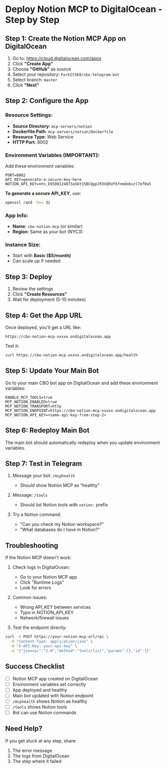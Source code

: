 # Deploy Notion MCP to DigitalOcean - Step by Step

## Step 1: Create the Notion MCP App on DigitalOcean

1. Go to: https://cloud.digitalocean.com/apps
2. Click **"Create App"**
3. Choose **"GitHub"** as source
4. Select your repository: `ForkIt369/cbo-telegram-bot`
5. Select branch: `master`
6. Click **"Next"**

## Step 2: Configure the App

### Resource Settings:
- **Source Directory**: `mcp-servers/notion`
- **Dockerfile Path**: `mcp-servers/notion/Dockerfile`
- **Resource Type**: Web Service
- **HTTP Port**: 8002

### Environment Variables (IMPORTANT):
Add these environment variables:

```
PORT=8002
API_KEY=generate-a-secure-key-here
NOTION_API_KEY=ntn_E6508124073aS6t15BCQppJFDVQhUf6fnmdobvzl7ef0a5
```

**To generate a secure API_KEY**, use:
```bash
openssl rand -hex 32
```

### App Info:
- **Name**: `cbo-notion-mcp` (or similar)
- **Region**: Same as your bot (NYC3)

### Instance Size:
- Start with **Basic ($5/month)**
- Can scale up if needed

## Step 3: Deploy

1. Review the settings
2. Click **"Create Resources"**
3. Wait for deployment (5-10 minutes)

## Step 4: Get the App URL

Once deployed, you'll get a URL like:
```
https://cbo-notion-mcp-xxxxx.ondigitalocean.app
```

Test it:
```bash
curl https://cbo-notion-mcp-xxxxx.ondigitalocean.app/health
```

## Step 5: Update Your Main Bot

Go to your main CBO bot app on DigitalOcean and add these environment variables:

```
ENABLE_MCP_TOOLS=true
MCP_NOTION_ENABLED=true
MCP_NOTION_TRANSPORT=http
MCP_NOTION_ENDPOINT=https://cbo-notion-mcp-xxxxx.ondigitalocean.app
MCP_NOTION_API_KEY=<same-api-key-from-step-2>
```

## Step 6: Redeploy Main Bot

The main bot should automatically redeploy when you update environment variables.

## Step 7: Test in Telegram

1. Message your bot: `/mcphealth`
   - Should show Notion MCP as "healthy"

2. Message: `/tools`
   - Should list Notion tools with `notion:` prefix

3. Try a Notion command:
   - "Can you check my Notion workspace?"
   - "What databases do I have in Notion?"

## Troubleshooting

If the Notion MCP doesn't work:

1. Check logs in DigitalOcean:
   - Go to your Notion MCP app
   - Click "Runtime Logs"
   - Look for errors

2. Common issues:
   - Wrong API_KEY between services
   - Typo in NOTION_API_KEY
   - Network/firewall issues

3. Test the endpoint directly:
```bash
curl -X POST https://your-notion-mcp-url/rpc \
  -H "Content-Type: application/json" \
  -H "X-API-Key: your-api-key" \
  -d '{"jsonrpc":"2.0","method":"tools/list","params":{},"id":1}'
```

## Success Checklist

- [ ] Notion MCP app created on DigitalOcean
- [ ] Environment variables set correctly
- [ ] App deployed and healthy
- [ ] Main bot updated with Notion endpoint
- [ ] `/mcphealth` shows Notion as healthy
- [ ] `/tools` shows Notion tools
- [ ] Bot can use Notion commands

## Need Help?

If you get stuck at any step, share:
1. The error message
2. The logs from DigitalOcean
3. The step where it failed